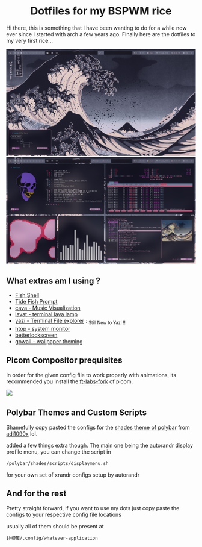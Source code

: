 <h1 align="center"> Dotfiles for my BSPWM rice </h1>

Hi there, this is something that I have been wanting to do for a while now ever since I started with arch a few years ago.
Finally here are the dotfiles to my very first rice...
<br>

![](https://github.com/PippyUrkel/dotfiles/blob/master/assets/exibhit1.png)
![](https://github.com/PippyUrkel/dotfiles/blob/master/assets/exibhit2.png)

## What extras am I using ?

- [Fish Shell](https://fishshell.com/)
- [Tide Fish Prompt](https://github.com/IlanCosman/tide/tree/main)
- [cava - Music Visualization](https://github.com/karlstav/cava)
- [lavat - terminal lava lamp](https://github.com/AngelJumbo/lavat)
- [yazi - Terminal File explorer](https://github.com/sxyazi/yazi)  :  <sub>Still New to Yazi !!</sub>
- [htop - system monitor](https://htop.dev/)
- [betterlockscreen](https://github.com/betterlockscreen/betterlockscreen)
- [gowall - wallpaper theming](https://github.com/Achno/gowall)

## Picom Compositor prequisites

In order for the given config file to work properly with animations, its recommended you install the [ft-labs-fork](https://github.com/FT-Labs/picom) of picom.

![](https://github.com/PippyUrkel/dotfiles/blob/master/assets/output.gif)

## Polybar Themes and Custom Scripts

Shamefully copy pasted the configs for the [shades theme of polybar](https://github.com/adi1090x/polybar-themes.git) from [adi1090x](https://github.com/adi1090x) lol.

added a few things extra though. The main one being the autorandr display profile menu, you can change the script in 
```
/polybar/shades/scripts/displaymenu.sh
```
for your own set of xrandr configs setup by autorandr

## And for the rest

Pretty straight forward, if you want to use my dots just copy paste the configs to your respective config file locations

usually all of them should be present at 
```
$HOME/.config/whatever-application
```

